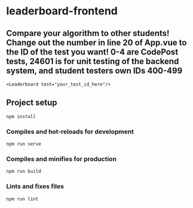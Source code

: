 # leaderboard-frontend
## Compare your algorithm to other students! Change out the number in line 20 of App.vue to the ID of the test you want! 0-4 are CodePost tests, 24601 is for unit testing of the backend system, and student testers own IDs 400-499
```
<Leaderboard test="your_test_id_here"/>
```
## Project setup
```
npm install
```

### Compiles and hot-reloads for development
```
npm run serve
```

### Compiles and minifies for production
```
npm run build
```

### Lints and fixes files
```
npm run lint
```
